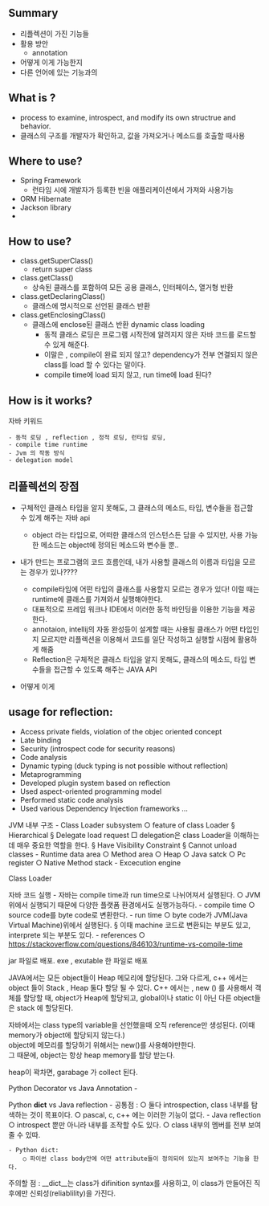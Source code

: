## Summary
- 리플렉션이 가진 기능들
- 활용 방안
	- annotation
- 어떻게 이게 가능한지
- 다른 언어에 있는 기능과의 

## What is ?
  - process to examine, introspect, and modify its own structrue and behavior.
  - 클래스의 구조를 개발자가 확인하고, 값을 가져오거나 메소드를 호출할 때사용
  
## Where to use?
- Spring Framework
  - 런타임 시에 개발자가 등록한 빈을 애플리케이션에서 가져와 사용가능
- ORM Hibernate
- Jackson library
- 

## How to use?
- class.getSuperClass()
  - return super class
- class.getClass()
  - 상속된 클래스를 포함하여 모든 공용 클래스, 인터페이스, 열거형 반환
- class.getDeclaringClass() 
  - 클래스에 명시적으로 선언된 클래스 반환
- class.getEnclosingClass()
  - 클래스에 enclose된 클래스 반환
dynamic class loading
	- 동적 클래스 로딩은 프로그램 시작전에 알려지지 않은 자바 코드를 로드할 수 있게 해준다.
	- 이말은 , compile이 완료 되지 않고? dependency가 전부 연결되지 않은 class를 load 할 수 있다는 말이다. 
	- compile time에 load 되지 않고, run time에 load 된다?


## How is it works?
자바 키워드

	- 동적 로딩 , reflection , 정적 로딩, 런타임 로딩, 
	- compile time runtime
	- Jvm 의 작동 방식 
	- delegation model

## 리플렉션의 장점
- 구체적인 클래스 타입을 알지 못해도, 그 클래스의 메소드, 타입, 변수들을 접근할 수 있게 해주는 자바 api
	- object 라는 타입으로, 어떠한 클래스의 인스턴스든 담을 수 있지만, 사용 가능한 메소드는 object에 정의된 메소드와 변수들 뿐..
- 내가 만드는 프로그램의 코드 흐름인데, 내가 사용할 클래스의 이름과 타입을 모르는 경우가 있나????
	- compile타임에 어떤 타입의 클래스를 사용할지 모르는 경우가 있다! 이럴 때는 runtime에 클래스를 가져와서 실행해야한다.
	- 대표적으로 프레임 워크나 IDE에서 이러한 동적 바인딩을 이용한 기능을 제공한다.
	- annotaion, intellij의 자동 완성등이 설계할 때는 사용될 클래스가 어떤 타입인지 모르지만 리플렉션을 이용해서 코드를 일단 작성하고 실행할 시점에 활용하게 해줌
	- Reflection은 구체적은 클래스 타입을 알지 못해도, 클래스의 메소드, 타입 변수들을 접근할 수 있도록 해주는 JAVA API

- 어떻게 이게 

## usage for reflection:
- Access private fields, violation of the objec oriented concept
- Late binding
- Security (introspect code for security reasons)
- Code analysis
- Dynamic typing (duck typing is not possible without reflection)
- Metaprogramming
- Developed plugin system based on reflection
- Used aspect-oriented programming model
- Performed static code analysis
- Used various Dependency Injection frameworks
...


JVM  내부 구조
	- Class Loader subsystem
		○ feature of class Loader
			§ Hierarchical
			§ Delegate load request 
				□ delegation은 class Loader을 이해하는데 매우 중요한 역할을 한다. 
			§ Have Visibility Constraint
			§ Cannot unload classes
	- Runtime data area
		○ Method area
		○ Heap
		○ Java satck
		○ Pc register
		○ Native Method stack
	- Excecution engine



Class Loader 

자바 코드 실행 
	- 자바는 compile time과 run time으로 나뉘어져서 실행된다.
		○ JVM위에서 실행되기 때문에 다양한 플랫폼 환경에서도 실행가능하다. 
	- compile time
		○ source code를 byte code로 변환한다.
	- run time
		○ byte code가 JVM(Java Virtual Machine)위에서 실행된다.
			§ 이때 machine 코드로 변환되는 부분도 있고, interprete 되는 부분도 있다. 
	- references
		○ https://stackoverflow.com/questions/846103/runtime-vs-compile-time


jar 파일로 배포. 
exe , exutable 한 파일로 배포 



JAVA에서는 모든 object들이 Heap 메모리에 할당된다. 
그와 다르게, c++ 에서는 object 들이 Stack , Heap 둘다 할당 될 수 있다. 
C++ 에서는 , new () 를 사용해서 객체를 할당할 때, object가 Heap에 할당되고,
global이나 static 이 아닌 다른 object들은 stack 에 할당된다. 

자바에서는 class type의 variable을 선언했을때 오직 reference만 생성된다. 
(이때memory가 object에 할당되지 않는다.)  
object에 메모리를 할당하기 위해서는 new()를 사용해야만한다.  
그 때문에, object는 항상 heap memory를 할당 받는다. 

heap이 꽉차면, garabage 가 collect 된다. 



Python Decorator vs Java Annotation
	- 

Python __dict__ vs Java reflection 
	-  공통점 :
		○ 둘다 introspection, class 내부를 탐색하는 것이 목표이다.
		○ pascal, c, c++ 에는 이러한 기능이 없다. 
	- Java reflection 
		○ introspect 뿐만 아니라 내부를 조작할 수도 있다. 
		○ class 내부의 멤버를 전부 보여줄 수 있따. 
		
	- Python dict: 
		○ 파이썬 class body안에 어떤 attribute들이 정의되어 있는지 보여주는 기능을 한다.
주의할 점 : __dict__는 class가 difinition syntax를 사용하고, 이 class가 만들어진 직후에만 신뢰성(reliablility)을 가진다. 
